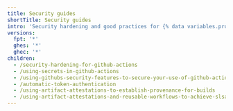 ```yaml
---
title: Security guides
shortTitle: Security guides
intro: 'Security hardening and good practices for {% data variables.product.prodname_actions %}.'
versions:
  fpt: '*'
  ghes: '*'
  ghec: '*'
children:
  - /security-hardening-for-github-actions
  - /using-secrets-in-github-actions
  - /using-githubs-security-features-to-secure-your-use-of-github-actions
  - /automatic-token-authentication
  - /using-artifact-attestations-to-establish-provenance-for-builds
  - /using-artifact-attestations-and-reusable-workflows-to-achieve-slsa-v1-build-level-3
---
```


